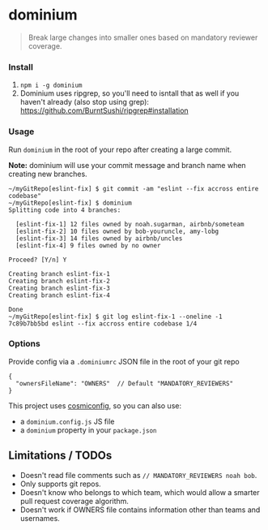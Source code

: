 # dominium

> Break large changes into smaller ones based on mandatory reviewer coverage.

### Install

1) `npm i -g dominium`
2) Dominium uses ripgrep, so you'll need to isntall that as well if you haven't already (also stop using grep): https://github.com/BurntSushi/ripgrep#installation


### Usage

Run `dominium` in the root of your repo after creating a large commit.

**Note:** dominium will use your commit message and branch name when creating new branches.

```
~/myGitRepo[eslint-fix] $ git commit -am "eslint --fix accross entire codebase"
~/myGitRepo[eslint-fix] $ dominium
Splitting code into 4 branches:

  [eslint-fix-1] 12 files owned by noah.sugarman, airbnb/someteam
  [eslint-fix-2] 10 files owned by bob-youruncle, amy-lobg
  [eslint-fix-3] 14 files owned by airbnb/uncles
  [eslint-fix-4] 9 files owned by no owner

Proceed? [Y/n] Y

Creating branch eslint-fix-1
Creating branch eslint-fix-2
Creating branch eslint-fix-3
Creating branch eslint-fix-4

Done
~/myGitRepo[eslint-fix] $ git log eslint-fix-1 --oneline -1
7c89b7bb5bd eslint --fix accross entire codebase 1/4
```


### Options

Provide config via a `.dominiumrc` JSON file in the root of your git repo
```
{
  "ownersFileName": "OWNERS"  // Default "MANDATORY_REVIEWERS"
}
```

This project uses [cosmiconfig](https://github.com/davidtheclark/cosmiconfig), so you can also use:
* a `dominium.config.js` JS file
* a `dominium` property in your `package.json`


## Limitations / TODOs
* Doesn't read file comments such as `// MANDATORY_REVIEWERS noah bob`.
* Only supports git repos.
* Doesn't know who belongs to which team, which would allow a smarter pull request coverage algorithm.
* Doesn't work if OWNERS file contains information other than teams and usernames.

